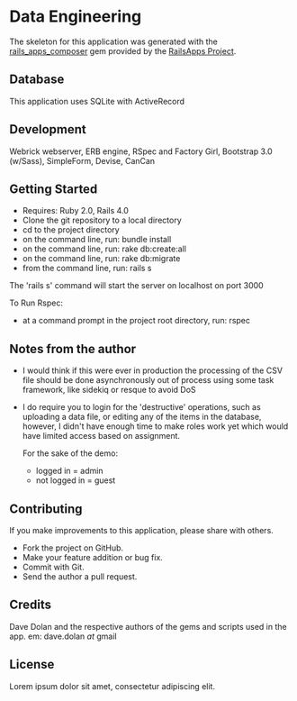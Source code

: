 Data Engineering
=========

The skeleton for this application was generated with the [rails_apps_composer](https://github.com/RailsApps/rails_apps_composer) gem
provided by the [RailsApps Project](http://railsapps.github.io/).


Database
--------

This application uses SQLite with ActiveRecord


Development
-----------

 Webrick webserver, ERB engine, RSpec and Factory Girl, Bootstrap 3.0 (w/Sass), SimpleForm, Devise, CanCan


Getting Started
---------------

- Requires: Ruby 2.0, Rails 4.0
- Clone the git repository to a local directory
- cd to the project directory
- on the command line, run: bundle install
- on the command line, run: rake db:create:all
- on the command line, run: rake db:migrate
- from the command line, run: rails s

The 'rails s' command will start the server on localhost on port 3000

To Run Rspec:

- at a command prompt in the project root directory, run: rspec

Notes from the author
---------------------

- I would think if this were ever in production the processing of the CSV file
  should be done asynchronously out of process using some task framework, like sidekiq or resque to avoid DoS
- I do require you to login for the 'destructive' operations, such as uploading a
  data file, or editing any of the items in the database, however, I didn't have
  enough time to make roles work yet which would have limited access based on
  assignment.  

  For the sake of the demo:
  - logged in = admin
  - not logged in = guest

Contributing
------------

If you make improvements to this application, please share with others.

-   Fork the project on GitHub.
-   Make your feature addition or bug fix.
-   Commit with Git.
-   Send the author a pull request.


Credits
-------
Dave Dolan and the respective authors of the gems and scripts used in the app.
em: dave.dolan _at_ gmail

License
-------

Lorem ipsum dolor sit amet, consectetur adipiscing elit.
